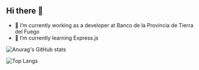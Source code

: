 ## Hi there 👋

- 🔭 I’m currently working as a developer at Banco de la Provincia de Tierra del Fuego
- 🌱 I’m currently learning Express.js

![Anurag's GitHub stats](https://github-readme-stats.vercel.app/api?username=o-agustinSilva&show_icons=true&theme=synthwave) 

![Top Langs](https://github-readme-stats.vercel.app/api/top-langs/?username=o-agustinSilva&langs_count=8&theme=synthwave)
<!--
**o-agustinSilva/o-agustinSilva** is a ✨ _special_ ✨ repository because its `README.md` (this file) appears on your GitHub profile.

Here are some ideas to get you started:



- 👯 I’m looking to collaborate on ...
- 🤔 I’m looking for help with ...
- 💬 Ask me about ...
- 📫 How to reach me: ...
- 😄 Pronouns: ...
- ⚡ Fun fact: ...
-->
